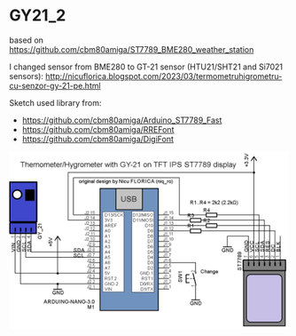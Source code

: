 # GY21_2
based on https://github.com/cbm80amiga/ST7789_BME280_weather_station

I changed sensor from BME280 to GT-21 sensor (HTU21/SHT21 and Si7021 sensors): http://nicuflorica.blogspot.com/2023/03/termometruhigrometru-cu-senzor-gy-21-pe.html

Sketch used library from:
- https://github.com/cbm80amiga/Arduino_ST7789_Fast
- https://github.com/cbm80amiga/RREFont
- https://github.com/cbm80amiga/DigiFont

![Used schematic](https://github.com/tehniq3/GY21_2/blob/main/GY21_ST7789_sch.png)
